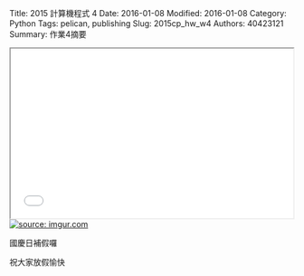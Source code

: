 Title: 2015 計算機程式 4
Date: 2016-01-08
Modified: 2016-01-08
Category: Python
Tags: pelican, publishing
Slug: 2015cp_hw_w4
Authors: 40423121
Summary: 作業4摘要
<iframe src="w4.html" width="500" height="300"></iframe>
<a href="http://imgur.com/Ej6bnA4"><img src="http://i.imgur.com/Ej6bnA4.jpg" title="source: imgur.com" /></a>

<font cokor-red>國慶日補假囉</font>


<a>祝大家放假愉快</a>